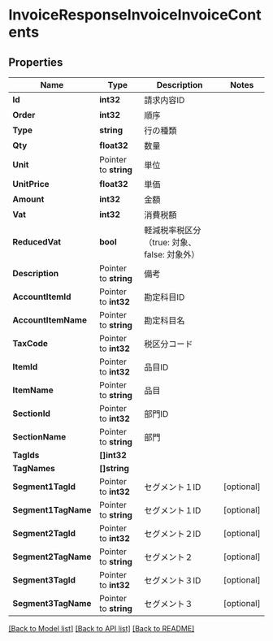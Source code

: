 # InvoiceResponseInvoiceInvoiceContents

## Properties

Name | Type | Description | Notes
------------ | ------------- | ------------- | -------------
**Id** | **int32** | 請求内容ID | 
**Order** | **int32** | 順序 | 
**Type** | **string** | 行の種類 | 
**Qty** | **float32** | 数量 | 
**Unit** | Pointer to **string** | 単位 | 
**UnitPrice** | **float32** | 単価 | 
**Amount** | **int32** | 金額 | 
**Vat** | **int32** | 消費税額 | 
**ReducedVat** | **bool** | 軽減税率税区分（true: 対象、false: 対象外） | 
**Description** | Pointer to **string** | 備考 | 
**AccountItemId** | Pointer to **int32** | 勘定科目ID | 
**AccountItemName** | Pointer to **string** | 勘定科目名 | 
**TaxCode** | Pointer to **int32** | 税区分コード | 
**ItemId** | Pointer to **int32** | 品目ID | 
**ItemName** | Pointer to **string** | 品目 | 
**SectionId** | Pointer to **int32** | 部門ID | 
**SectionName** | Pointer to **string** | 部門 | 
**TagIds** | **[]int32** |  | 
**TagNames** | **[]string** |  | 
**Segment1TagId** | Pointer to **int32** | セグメント１ID | [optional] 
**Segment1TagName** | Pointer to **string** | セグメント１ID | [optional] 
**Segment2TagId** | Pointer to **int32** | セグメント２ID | [optional] 
**Segment2TagName** | Pointer to **string** | セグメント２ | [optional] 
**Segment3TagId** | Pointer to **int32** | セグメント３ID | [optional] 
**Segment3TagName** | Pointer to **string** | セグメント３ | [optional] 

[[Back to Model list]](../README.md#documentation-for-models) [[Back to API list]](../README.md#documentation-for-api-endpoints) [[Back to README]](../README.md)


